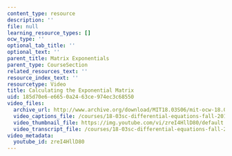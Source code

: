 ```yaml
---
content_type: resource
description: ''
file: null
learning_resource_types: []
ocw_type: ''
optional_tab_title: ''
optional_text: ''
parent_title: Matrix Exponentials
parent_type: CourseSection
related_resources_text: ''
resource_index_text: ''
resourcetype: Video
title: Calculating the Exponential Matrix
uid: 185d70e6-e665-0a24-63ce-974ec3c68550
video_files:
  archive_url: http://www.archive.org/download/MIT18.03S06/mit-ocw-18.03-lec29-28apr2003-220k_512kb.mp4
  video_captions_file: /courses/18-03sc-differential-equations-fall-2011/164d734f19475e848398aa506ea69f20_zreI4HllD80.vtt
  video_thumbnail_file: https://img.youtube.com/vi/zreI4HllD80/default.jpg
  video_transcript_file: /courses/18-03sc-differential-equations-fall-2011/afbc6a057b7f927b7c60eb6f512fd73c_zreI4HllD80.pdf
video_metadata:
  youtube_id: zreI4HllD80
---
```

